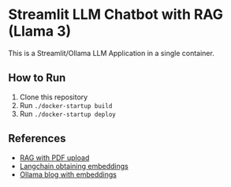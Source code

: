 # Streamlit LLM Chatbot with RAG (Llama 3)

This is a Streamlit/Ollama LLM Application in a single container.

## How to Run

1. Clone this repository
1. Run `./docker-startup build`
1. Run `./docker-startup deploy`

## References

* [RAG with PDF upload](https://github.com/vndee/local-rag-example)
* [Langchain obtaining embeddings](https://python.langchain.com/v0.1/docs/integrations/text_embedding/ollama/)
* [Ollama blog with embeddings](https://ollama.com/blog/embedding-models)

